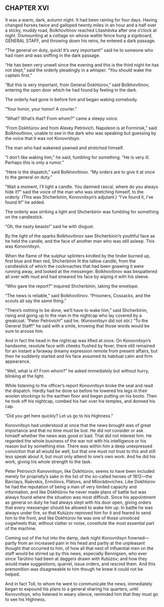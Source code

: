 ## CHAPTER XVI

It was a warm, dark, autumn night. It had been raining for four days.
Having changed horses twice and galloped twenty miles in an hour and a
half over a sticky, muddy road, Bolkhovítinov reached Litashëvka after
one o’clock at night. Dismounting at a cottage on whose wattle fence
hung a signboard, GENERAL STAFF, and throwing down his reins, he entered
a dark passage.

“The general on duty, quick! It’s very important!” said he to someone
who had risen and was sniffing in the dark passage.

“He has been very unwell since the evening and this is the third night
he has not slept,” said the orderly pleadingly in a whisper. “You should
wake the captain first.”

“But this is very important, from General Dokhtúrov,” said
Bolkhovítinov, entering the open door which he had found by feeling in
the dark.

The orderly had gone in before him and began waking somebody.

“Your honor, your honor! A courier.”

“What? What’s that? From whom?” came a sleepy voice.

“From Dokhtúrov and from Alexéy Petróvich. Napoleon is at Formínsk,”
said Bolkhovítinov, unable to see in the dark who was speaking but
guessing by the voice that it was not Konovnítsyn.

The man who had wakened yawned and stretched himself.

“I don’t like waking him,” he said, fumbling for something. “He is very
ill. Perhaps this is only a rumor.”

“Here is the dispatch,” said Bolkhovítinov. “My orders are to give it at
once to the general on duty.”

“Wait a moment, I’ll light a candle. You damned rascal, where do you
always hide it?” said the voice of the man who was stretching himself,
to the orderly. (This was Shcherbínin, Konovnítsyn’s adjutant.) “I’ve
found it, I’ve found it!” he added.

The orderly was striking a light and Shcherbínin was fumbling for
something on the candlestick.

“Oh, the nasty beasts!” said he with disgust.

By the light of the sparks Bolkhovítinov saw Shcherbínin’s youthful face
as he held the candle, and the face of another man who was still asleep.
This was Konovnítsyn.

When the flame of the sulphur splinters kindled by the tinder burned
up, first blue and then red, Shcherbínin lit the tallow candle, from
the candlestick of which the cockroaches that had been gnawing it were
running away, and looked at the messenger. Bolkhovítinov was bespattered
all over with mud and had smeared his face by wiping it with his sleeve.

“Who gave the report?” inquired Shcherbínin, taking the envelope.

“The news is reliable,” said Bolkhovítinov. “Prisoners, Cossacks, and
the scouts all say the same thing.”

“There’s nothing to be done, we’ll have to wake him,” said Shcherbínin,
rising and going up to the man in the nightcap who lay covered by a
greatcoat. “Peter Petróvich!” said he. (Konovnítsyn did not stir.) “To
the General Staff!” he said with a smile, knowing that those words would
be sure to arouse him.

And in fact the head in the nightcap was lifted at once. On
Konovnítsyn’s handsome, resolute face with cheeks flushed by fever,
there still remained for an instant a faraway dreamy expression remote
from present affairs, but then he suddenly started and his face assumed
its habitual calm and firm appearance.

“Well, what is it? From whom?” he asked immediately but without hurry,
blinking at the light.

While listening to the officer’s report Konovnítsyn broke the seal and
read the dispatch. Hardly had he done so before he lowered his legs in
their woolen stockings to the earthen floor and began putting on his
boots. Then he took off his nightcap, combed his hair over his temples,
and donned his cap.

“Did you get here quickly? Let us go to his Highness.”

Konovnítsyn had understood at once that the news brought was of great
importance and that no time must be lost. He did not consider or ask
himself whether the news was good or bad. That did not interest him. He
regarded the whole business of the war not with his intelligence or his
reason but by something else. There was within him a deep unexpressed
conviction that all would be well, but that one must not trust to this
and still less speak about it, but must only attend to one’s own work.
And he did his work, giving his whole strength to the task.

Peter Petróvich Konovnítsyn, like Dokhtúrov, seems to have been included
merely for propriety’s sake in the list of the so-called heroes of
1812—the Barclays, Raévskis, Ermólovs, Plátovs, and Milorádoviches. Like
Dokhtúrov he had the reputation of being a man of very limited capacity
and information, and like Dokhtúrov he never made plans of battle but
was always found where the situation was most difficult. Since his
appointment as general on duty he had always slept with his door open,
giving orders that every messenger should be allowed to wake him up. In
battle he was always under fire, so that Kutúzov reproved him for it and
feared to send him to the front, and like Dokhtúrov he was one of those
unnoticed cogwheels that, without clatter or noise, constitute the most
essential part of the machine.

Coming out of the hut into the damp, dark night Konovnítsyn
frowned—partly from an increased pain in his head and partly at the
unpleasant thought that occurred to him, of how all that nest of
influential men on the staff would be stirred up by this news,
especially Bennigsen, who ever since Tarútino had been at daggers
drawn with Kutúzov; and how they would make suggestions, quarrel, issue
orders, and rescind them. And this premonition was disagreeable to him
though he knew it could not be helped.

And in fact Toll, to whom he went to communicate the news, immediately
began to expound his plans to a general sharing his quarters, until
Konovnítsyn, who listened in weary silence, reminded him that they must
go to see his Highness.





